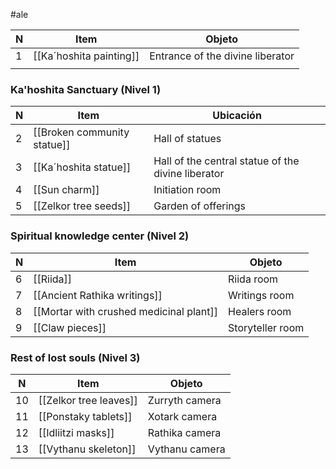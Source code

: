 #ale 

| N   | Item                    | Objeto                           |
| --- | ----------------------- | -------------------------------- |
| 1   | [[Ka´hoshita painting]] | Entrance of the divine liberator |
|     |                         |                                  |
### Ka'hoshita Sanctuary (Nivel 1)

| N   | Item                        | Ubicación                                          |
| --- | --------------------------- | -------------------------------------------------- |
| 2   | [[Broken community statue]] | Hall of statues                                    |
| 3   | [[Ka´hoshita statue]]       | Hall of the central statue of the divine liberator |
| 4   | [[Sun charm]]               | Initiation room                                    |
| 5   | [[Zelkor tree seeds]]       | Garden of offerings                                |
### Spiritual knowledge center (Nivel 2)

| N   | Item                                    | Objeto           |
| --- | --------------------------------------- | ---------------- |
| 6   | [[Riida]]                               | Riida room       |
| 7   | [[Ancient Rathika writings]]            | Writings room    |
| 8   | [[Mortar with crushed medicinal plant]] | Healers room     |
| 9   | [[Claw pieces]]                         | Storyteller room |
### Rest of lost souls (Nivel 3)

| N   | Item                   | Objeto         |
| --- | ---------------------- | -------------- |
| 10  | [[Zelkor tree leaves]] | Zurryth camera |
| 11  | [[Ponstaky tablets]]   | Xotark camera  |
| 12  | [[Idliitzi masks]]     | Rathika camera |
| 13  | [[Vythanu skeleton]]   | Vythanu camera |
